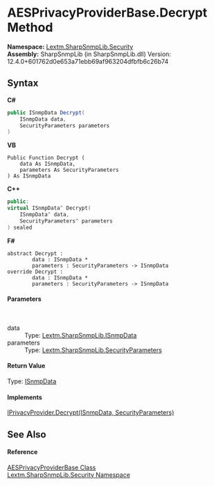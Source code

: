 # AESPrivacyProviderBase.Decrypt Method 
 

**Namespace:**&nbsp;<a href="N_Lextm_SharpSnmpLib_Security">Lextm.SharpSnmpLib.Security</a><br />**Assembly:**&nbsp;SharpSnmpLib (in SharpSnmpLib.dll) Version: 12.4.0+601762d0e653a71ebb69af963204dfbfb6c26b74

## Syntax

**C#**<br />
``` C#
public ISnmpData Decrypt(
	ISnmpData data,
	SecurityParameters parameters
)
```

**VB**<br />
``` VB
Public Function Decrypt ( 
	data As ISnmpData,
	parameters As SecurityParameters
) As ISnmpData
```

**C++**<br />
``` C++
public:
virtual ISnmpData^ Decrypt(
	ISnmpData^ data, 
	SecurityParameters^ parameters
) sealed
```

**F#**<br />
``` F#
abstract Decrypt : 
        data : ISnmpData * 
        parameters : SecurityParameters -> ISnmpData 
override Decrypt : 
        data : ISnmpData * 
        parameters : SecurityParameters -> ISnmpData 
```


#### Parameters
&nbsp;<dl><dt>data</dt><dd>Type: <a href="T_Lextm_SharpSnmpLib_ISnmpData">Lextm.SharpSnmpLib.ISnmpData</a><br /></dd><dt>parameters</dt><dd>Type: <a href="T_Lextm_SharpSnmpLib_SecurityParameters">Lextm.SharpSnmpLib.SecurityParameters</a><br /></dd></dl>

#### Return Value
Type: <a href="T_Lextm_SharpSnmpLib_ISnmpData">ISnmpData</a>

#### Implements
<a href="M_Lextm_SharpSnmpLib_Security_IPrivacyProvider_Decrypt">IPrivacyProvider.Decrypt(ISnmpData, SecurityParameters)</a><br />

## See Also


#### Reference
<a href="T_Lextm_SharpSnmpLib_Security_AESPrivacyProviderBase">AESPrivacyProviderBase Class</a><br /><a href="N_Lextm_SharpSnmpLib_Security">Lextm.SharpSnmpLib.Security Namespace</a><br />